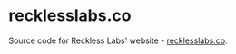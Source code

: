 # recklesslabs.co

Source code for Reckless Labs' website - [recklesslabs.co](https://recklesslabs.co/).
